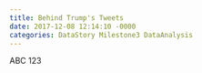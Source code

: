 ```yaml
---
title: Behind Trump's Tweets
date: 2017-12-08 12:14:10 -0000
categories: DataStory Milestone3 DataAnalysis
---
```


ABC 123
